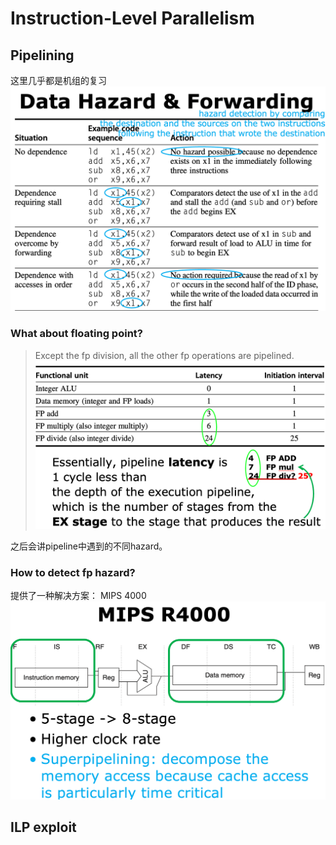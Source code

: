 # Instruction-Level Parallelism
## Pipelining
这里几乎都是机组的复习
![20241028103230.png](graph/20241028103230.png)

### What about floating point?
> Except the fp division, all the other fp operations are pipelined.
![20241220122622.png](graph/20241220122622.png)

之后会讲pipeline中遇到的不同hazard。

### How to detect fp hazard?
提供了一种解决方案： MIPS 4000
![20241220151054.png](graph/20241220151054.png)

## ILP exploit
